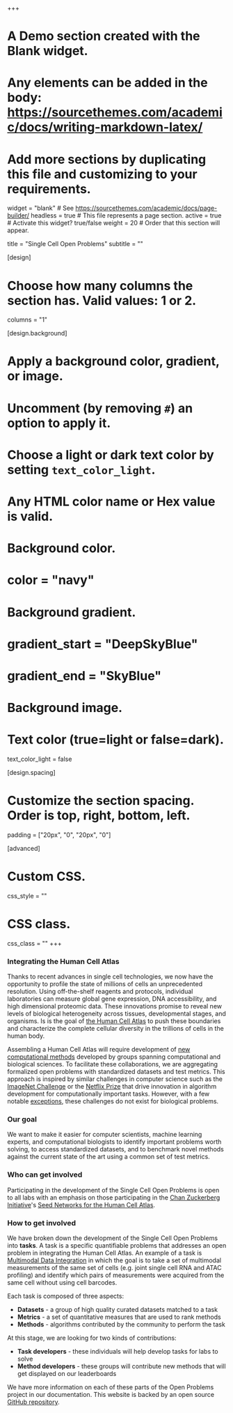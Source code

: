 +++
# A Demo section created with the Blank widget.
# Any elements can be added in the body: https://sourcethemes.com/academic/docs/writing-markdown-latex/
# Add more sections by duplicating this file and customizing to your requirements.

widget = "blank"  # See https://sourcethemes.com/academic/docs/page-builder/
headless = true  # This file represents a page section.
active = true  # Activate this widget? true/false
weight = 20  # Order that this section will appear.

title = "Single Cell Open Problems"
subtitle = ""

[design]
  # Choose how many columns the section has. Valid values: 1 or 2.
  columns = "1"

[design.background]
  # Apply a background color, gradient, or image.
  #   Uncomment (by removing `#`) an option to apply it.
  #   Choose a light or dark text color by setting `text_color_light`.
  #   Any HTML color name or Hex value is valid.

  # Background color.
  # color = "navy"

  # Background gradient.
  # gradient_start = "DeepSkyBlue"
  # gradient_end = "SkyBlue"

  # Background image.


  # Text color (true=light or false=dark).
  text_color_light = false

[design.spacing]
  # Customize the section spacing. Order is top, right, bottom, left.
  padding = ["20px", "0", "20px", "0"]

[advanced]
 # Custom CSS.
 css_style = ""

 # CSS class.
 css_class = ""
+++
### Integrating the Human Cell Atlas

Thanks to recent advances in single cell technologies, we now have the opportunity to profile the state of millions of cells an unprecedented resolution. Using off-the-shelf reagents and protocols, individual laboratories can measure global gene expression, DNA accessibility, and high dimensional proteomic data. These innovations promise to reveal new levels of biological heterogeneity across tissues, developmental stages, and organisms. Is is the goal of [the Human Cell Atlas](https://www.humancellatlas.org/) to push these boundaries and characterize the complete cellular diversity in the trillions of cells in the human body.

Assembling a Human Cell Atlas will require development of [new computational methods](https://genomebiology.biomedcentral.com/articles/10.1186/s13059-020-1926-6) developed by groups spanning computational and biological sciences. To facilitate these collaborations, we are aggregating formalized open problems with standardized datasets and test metrics. This approach is inspired by similar challenges in computer science such as the [ImageNet Challenge](http://www.image-net.org/challenges/LSVRC/) or the [Netflix Prize](https://www.netflixprize.com/) that drive innovation in algorithm development for computationally important tasks. However, with a few notable [exceptions](https://predictioncenter.org/), these challenges do not exist for biological problems.

###  Our goal
We want to make it easier for computer scientists, machine learning experts, and computational biologists to identify important problems worth solving, to access standardized datasets, and to benchmark novel methods against the current state of the art using a common set of test metrics.

### Who can get involved
Participating in the development of the Single Cell Open Problems is open to all labs with an emphasis on those participating in the [Chan Zuckerberg Initiative](https://chanzuckerberg.com/)'s [Seed Networks for the Human Cell Atlas](https://chanzuckerberg.com/science/programs-resources/single-cell-biology/seednetworks/).

### How to get involved

We have broken down the development of the Single Cell Open Problems into **tasks**. A task is a specific quantifiable problems that addresses an open problem in integrating the Human Cell Atlas. An example of a task is [Multimodal Data Integration](results/#multimodal_data_integration) in which the goal is to take a set of multimodal measurements of the same set of cells (e.g. joint single cell RNA and ATAC profiling) and identify which pairs of measurements were acquired from the same cell without using cell barcodes.

Each task is composed of three aspects:

* **Datasets** - a group of high quality curated datasets matched to a task
* **Metrics** - a set of quantitative measures that are used to rank methods
* **Methods** - algorithms contributed by the community to perform the task

At this stage, we are looking for two kinds of contributions:
* **Task developers** - these individuals will help develop tasks for labs to solve
* **Method developers** - these groups will contribute new methods that will get displayed on our leaderboards

We have more information on each of these parts of the Open Problems project in our documentation. This website is backed by an open source [GitHub repository](https://github.com/singlecellopenproblems/SingleCellOpenProblems).
